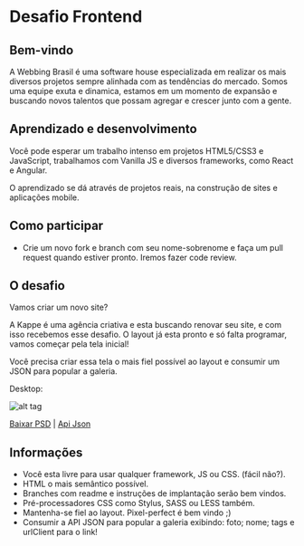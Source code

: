 # Desafio Frontend

## Bem-vindo

A Webbing Brasil é uma software house especializada em realizar os mais diversos projetos sempre alinhada com as tendências do mercado.
Somos uma equipe exuta e dinamica, estamos em um momento de expansão e buscando novos talentos que possam agregar e crescer junto com a gente.

## Aprendizado e desenvolvimento

Você pode esperar um trabalho intenso em projetos HTML5/CSS3 e JavaScript, trabalhamos com Vanilla JS e diversos frameworks, como React e Angular. 

O aprendizado se dá através de projetos reais, na construção de sites e aplicações mobile.

## Como participar

* Crie um novo fork e branch com seu nome-sobrenome e faça um pull request quando estiver pronto. Iremos fazer code review.

## O desafio

Vamos criar um novo site? 

A Kappe é uma agência criativa e esta buscando renovar seu site, e com isso recebemos esse desafio. 
O layout já esta pronto e só falta programar, vamos começar pela tela inicial!

Você precisa criar essa tela o mais fiel possível ao layout e consumir um JSON para popular a galeria.

Desktop:

![alt tag](https://s3.us-east-2.amazonaws.com/webbingbrasil/PSD_Home.jpg)

[Baixar PSD](https://s3.us-east-2.amazonaws.com/webbingbrasil/Home.psd) | [Api Json](http://www.mocky.io/v2/5be35d6a2f00006b00ca2319)

## Informações

* Você esta livre para usar qualquer framework, JS ou CSS. (fácil não?).
* HTML o mais semântico possível.
* Branches com readme e instruções de implantação serão bem vindos.
* Pré-processadores CSS como Stylus, SASS ou LESS também.
* Mantenha-se fiel ao layout. Pixel-perfect é bem vindo ;)
* Consumir a API JSON para popular a galeria exibindo: foto; nome; tags e urlClient para o link!
